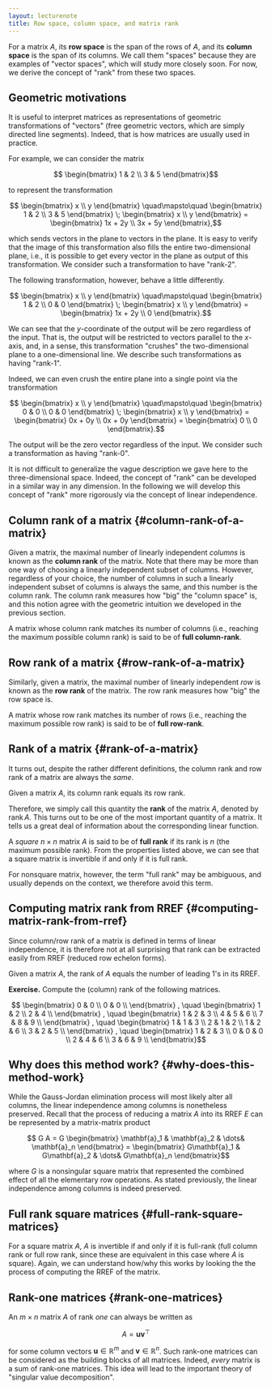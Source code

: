 ```yaml
---
layout: lecturenote
title: Row space, column space, and matrix rank
---
```


For a matrix $A$,
its **row space** is the span of the rows of $A$,
and its **column space** is the span of its columns.
We call them "spaces" because they are examples of "vector spaces",
which will study more closely soon.
For now, we derive the concept of "rank" from these two spaces.

Geometric motivations
---------------------

It is useful to interpret matrices as representations of
geometric transformations of "vectors"
(free geometric vectors, which are simply directed line segments).
Indeed, that is how matrices are usually used in practice.

For example, we can consider the matrix

$$  \begin{bmatrix}
    1 & 2 \\
    3 & 5
    \end{bmatrix}$$

to represent the transformation

$$  \begin{bmatrix}
        x \\ y
    \end{bmatrix}
    \quad\mapsto\quad
    \begin{bmatrix}
        1 & 2 \\
        3 & 5
    \end{bmatrix}
    \;
    \begin{bmatrix}
        x \\ y
    \end{bmatrix}
    =
    \begin{bmatrix}
        1x + 2y \\
        3x + 5y
    \end{bmatrix},$$

which sends vectors in the plane to vectors in the plane.
It is easy to verify that the image of this transformation
also fills the entire two-dimensional plane,
i.e., it is possible to get every vector in the plane as output of this transformation.
We consider such a transformation to have "rank-2".

The following transformation, however, behave a little differently.

$$  \begin{bmatrix}
        x \\ y
    \end{bmatrix}
    \quad\mapsto\quad
    \begin{bmatrix}
        1 & 2 \\
        0 & 0
    \end{bmatrix}
    \;
    \begin{bmatrix}
        x \\ y
    \end{bmatrix}
    =
    \begin{bmatrix}
        1x + 2y \\
        0
    \end{bmatrix}.$$

We can see that the $y$-coordinate of the output will be zero
regardless of the input.
That is, the output will be restricted to vectors parallel to the $x$-axis,
and, in a sense, this transformation "crushes" the two-dimensional plane
to a one-dimensional line.
We describe such transformations as having "rank-1".

Indeed, we can even crush the entire plane into a single point
via the transformation

$$  \begin{bmatrix}
        x \\ y
    \end{bmatrix}
    \quad\mapsto\quad
    \begin{bmatrix}
        0 & 0 \\
        0 & 0
    \end{bmatrix}
    \;
    \begin{bmatrix}
        x \\ y
    \end{bmatrix}
    =
    \begin{bmatrix}
        0x + 0y \\
        0x + 0y
    \end{bmatrix}
    =
    \begin{bmatrix}
        0 \\
        0
    \end{bmatrix}.$$

The output will be the zero vector regardless of the input.
We consider such a transformation as having "rank-0".

It is not difficult to generalize the vague description we gave here
to the three-dimensional space.
Indeed, the concept of "rank" can be developed in a similar way in any dimension.
In the following we will develop this concept of "rank"
more rigorously via the concept of linear independence.

Column rank of a matrix {#column-rank-of-a-matrix}
-----------------------

Given a matrix, the maximal number of linearly independent *columns*
is known as the **column rank** of the matrix.
Note that there may be more than one way of choosing a
linearly independent subset of columns.
However, regardless of your choice, the number of columns in such a
linearly independent subset of columns is always the same,
and this number is the column rank.
The column rank measures how "big" the "column space" is,
and this notion agree with the geometric intuition
we developed in the previous section.

A matrix whose column rank matches its number of columns (i.e., reaching
the maximum possible column rank) is said to be of **full column-rank**.

Row rank of a matrix {#row-rank-of-a-matrix}
--------------------

Similarly, given a matrix, the maximal number of linearly independent *row* is
known as the **row rank** of the matrix.
The row rank measures how "big" the row space is.

A matrix whose row rank matches its number of rows (i.e., reaching the
maximum possible row rank) is said to be of **full row-rank**.

Rank of a matrix {#rank-of-a-matrix}
----------------

It turns out, despite the rather different definitions, the column rank
and row rank of a matrix are always the *same*.

Given a matrix $A$, its column rank equals its row rank.

Therefore, we simply call this quantity the **rank** of the matrix $A$,
denoted by $\operatorname{rank} A$. This turns out to be one of the most
important quantity of a matrix. It tells us a great deal of information
about the corresponding linear function.

A *square* $n \times n$ matrix $A$ is said to be of **full rank** if its
rank is $n$ (the maximum possible rank). From the properties listed
above, we can see that a square matrix is invertible if and only if it
is full rank.

For nonsquare matrix, however, the term "full rank" may be ambiguous,
and usually depends on the context, we therefore avoid this term.

Computing matrix rank from RREF {#computing-matrix-rank-from-rref}
-------------------------------

Since column/row rank of a matrix is defined in terms of linear independence,
it is therefore not at all surprising that rank can be extracted
easily from RREF (reduced row echelon forms).

Given a matrix $A$, the rank of $A$ equals the number of leading 1's in
its RREF.

**Exercise.**
Compute the (column) rank of the following matrices.

$$  \begin{bmatrix}
        0 & 0 \\
        0 & 0 \\
    \end{bmatrix}
    , \quad
    \begin{bmatrix}
        1 & 2 \\
        2 & 4 \\
    \end{bmatrix}
    , \quad
    \begin{bmatrix}
        1 & 2 & 3 \\
        4 & 5 & 6 \\
        7 & 8 & 9 \\
    \end{bmatrix}
    , \quad
    \begin{bmatrix}
        1 & 1 & 3 \\
        2 & 1 & 2 \\
        1 & 2 & 6 \\
        3 & 2 & 5 \\
    \end{bmatrix}
    , \quad
    \begin{bmatrix}
        1 & 2 & 3 \\
        0 & 0 & 0 \\
        2 & 4 & 6 \\
        3 & 6 & 9 \\
    \end{bmatrix}$$

Why does this method work? {#why-does-this-method-work}
--------------------------

While the Gauss-Jordan elimination process will most likely alter all
columns, the linear independence among columns is nonetheless preserved.
Recall that the process of reducing a matrix $A$ into its RREF $E$ can
be represented by a matrix-matrix product

$$  G A = 
    G  
    \begin{bmatrix}
        \mathbf{a}_1 &
        \mathbf{a}_2 &
        \dots&
        \mathbf{a}_n
    \end{bmatrix}
    =
    \begin{bmatrix}
        G\mathbf{a}_1 &
        G\mathbf{a}_2 &
        \dots&
        G\mathbf{a}_n
    \end{bmatrix}$$

where $G$ is a nonsingular square matrix that
represented the combined effect of all the elementary row operations. As
stated previously, the linear independence among columns is indeed
preserved.

Full rank square matrices {#full-rank-square-matrices}
-------------------------

For a square matrix $A$, $A$ is invertible if and only if it is
full-rank (full column rank or full row rank, since these are equivalent
in this case where $A$ is square).
Again, we can understand how/why this works
by looking the the process of computing the RREF of the matrix.

Rank-one matrices {#rank-one-matrices}
-----------------

An $m \times n$ matrix $A$ of rank *one* can always be written as

$$A = \mathbf{u} \mathbf{v}^\top$$

for some column vectors
$\mathbf{u} \in \mathbb{R}^m$ and $\mathbf{v} \in \mathbb{R}^n$. Such
rank-one matrices can be considered as the building blocks of all
matrices. Indeed, *every* matrix is a sum of rank-one matrices. This
idea will lead to the important theory of "singular value
decomposition".
